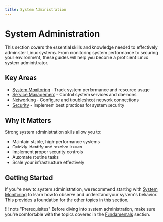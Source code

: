 ```yaml
---
title: System Administration
---
```


# System Administration

This section covers the essential skills and knowledge needed to effectively administer Linux systems. From monitoring system performance to securing your environment, these guides will help you become a proficient Linux system administrator.

## Key Areas

- [System Monitoring](monitoring.md) - Track system performance and resource usage
- [Service Management](services.md) - Control system services and daemons
- [Networking](networking.md) - Configure and troubleshoot network connections
- [Security](security.md) - Implement best practices for system security

## Why It Matters

Strong system administration skills allow you to:

- Maintain stable, high-performance systems
- Quickly identify and resolve issues
- Implement proper security controls
- Automate routine tasks
- Scale your infrastructure effectively

## Getting Started

If you're new to system administration, we recommend starting with [System Monitoring](monitoring.md) to learn how to observe and understand your system's behavior. This provides a foundation for the other topics in this section.

!!! note "Prerequisites"
    Before diving into system administration, make sure you're comfortable with the topics covered in the [Fundamentals](../fundamentals/index.md) section.